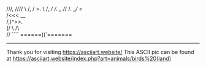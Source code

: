  ///,        ////
 \  /,      /  >.
  \  /,   _/  /.
   \_  /_/   /.
    \__/_   <    
    /<<< \_\_  
   /,)^>>_._ \
   (/   \\ /\\\
        // ````
 ======((`=======

------------------------------------------------
Thank you for visiting https://asciiart.website/
This ASCII pic can be found at
https://asciiart.website/index.php?art=animals/birds%20(land)
